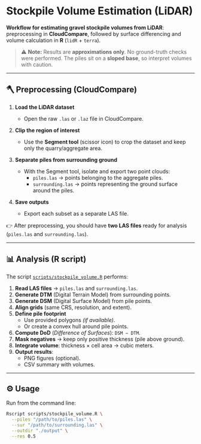# Stockpile Volume Estimation (LiDAR)

**Workflow for estimating gravel stockpile volumes from LiDAR**: preprocessing in **CloudCompare**, followed by surface differencing and volume calculation in **R** (`lidR` + `terra`).  

> ⚠️ **Note:** Results are **approximations only**. No ground-truth checks were performed. The piles sit on a **sloped base**, so interpret volumes with caution.  

---

## 🪓 Preprocessing (CloudCompare)

1. **Load the LiDAR dataset**  
   - Open the raw `.las` or `.laz` file in CloudCompare.  

2. **Clip the region of interest**  
   - Use the **Segment tool** (scissor icon) to crop the dataset and keep only the quarry/aggregate area.  

3. **Separate piles from surrounding ground**  
   - With the Segment tool, isolate and export two point clouds:  
     - `piles.las` → points belonging to the aggregate piles.  
     - `surrounding.las` → points representing the ground surface around the piles.  

4. **Save outputs**  
   - Export each subset as a separate LAS file.  

👉 After preprocessing, you should have **two LAS files** ready for analysis (`piles.las` and `surrounding.las`).  


---

## 📊 Analysis (R script)

The script [`scripts/stockpile_volume.R`](scripts/stockpile_volume.R) performs:  

1. **Read LAS files** → `piles.las` and `surrounding.las`.  
2. **Generate DTM** (Digital Terrain Model) from surrounding points.  
3. **Generate DSM** (Digital Surface Model) from pile points.  
4. **Align grids** (same CRS, resolution, and extent).  
5. **Define pile footprint**  
   - Use provided polygons *(if available)*.  
   - Or create a convex hull around pile points.  
6. **Compute DoD** (*Difference of Surfaces*): `DSM − DTM`.  
7. **Mask negatives** → keep only positive thickness (pile above ground).  
8. **Integrate volume**: thickness × cell area → cubic meters.  
9. **Output results**:  
   - PNG figures (optional).  
   - CSV summary with volumes.  

---

## ⚙️ Usage

Run from the command line:  

```bash
Rscript scripts/stockpile_volume.R \
  --piles "/path/to/piles.las" \
  --sur "/path/to/surrounding.las" \
  --outdir "./output" \
  --res 0.5

